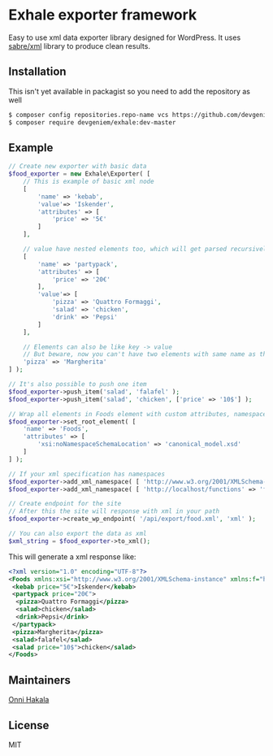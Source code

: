 # Exhale exporter framework
Easy to use xml data exporter library designed for WordPress. It uses [sabre/xml](http://sabre.io/xml/) library to produce clean results.

## Installation

This isn't yet available in packagist so you need to add the repository as well
```bash
$ composer config repositories.repo-name vcs https://github.com/devgeniem/exhale
$ composer require devgeniem/exhale:dev-master
```

## Example
```php
// Create new exporter with basic data
$food_exporter = new Exhale\Exporter( [
    // This is example of basic xml node
    [
        'name' => 'kebab',
        'value'=> 'Iskender',
        'attributes' => [
            'price' => '5€'
        ]
    ],

    // value have nested elements too, which will get parsed recursively
    [
        'name' => 'partypack',
        'attributes' => [
            'price' => '20€'
        ],
        'value'=> [
            'pizza' => 'Quattro Formaggi',
            'salad' => 'chicken',
            'drink' => 'Pepsi'
        ]
    ],

    // Elements can also be like key -> value
    // But beware, now you can't have two elements with same name as the other will get wiped out
    'pizza' => 'Margherita'
] );

// It's also possible to push one item
$food_exporter->push_item('salad', 'falafel' );
$food_exporter->push_item('salad', 'chicken', ['price' => '10$'] );

// Wrap all elements in Foods element with custom attributes, namespaces are also added into this location
$food_exporter->set_root_element( [
    'name' => 'Foods',
    'attributes' => [
        'xsi:noNamespaceSchemaLocation' => 'canonical_model.xsd'
    ]
] );

// If your xml specification has namespaces
$food_exporter->add_xml_namespace( [ 'http://www.w3.org/2001/XMLSchema-instance' => 'xsi' ] );
$food_exporter->add_xml_namespace( [ 'http://localhost/functions' => 'f' ] );

// Create endpoint for the site
// After this the site will response with xml in your path
$food_exporter->create_wp_endpoint( '/api/export/food.xml', 'xml' );

// You can also export the data as xml
$xml_string = $food_exporter->to_xml();
```

This will generate a xml response like:
```xml
<?xml version="1.0" encoding="UTF-8"?>
<Foods xmlns:xsi="http://www.w3.org/2001/XMLSchema-instance" xmlns:f="http://localhost/functions" xsi:noNamespaceSchemaLocation="canonical_model.xsd">
 <kebab price="5€">Iskender</kebab>
 <partypack price="20€">
  <pizza>Quattro Formaggi</pizza>
  <salad>chicken</salad>
  <drink>Pepsi</drink>
 </partypack>
 <pizza>Margherita</pizza>
 <salad>falafel</salad>
 <salad price="10$">chicken</salad>
</Foods>
```

## Maintainers
[Onni Hakala](https://github.com/onnimonni)

## License
MIT
